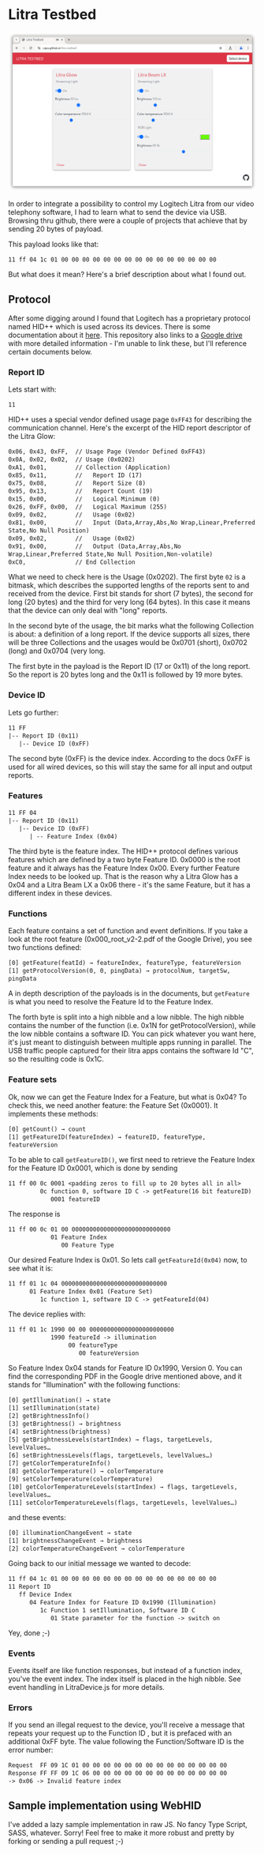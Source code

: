 # Litra Testbed

![Overview](screenshot.png)

In order to integrate a possibility to control my Logitech Litra from our video telephony software, I had to
learn what to send the device via USB. Browsing thru github, there were a couple of projects that achieve
that by sending 20 bytes of payload.

This payload looks like that:

```
11 ff 04 1c 01 00 00 00 00 00 00 00 00 00 00 00 00 00 00 00
```

But what does it mean? Here's a brief description about what I found out.

## Protocol

After some digging around I found that Logitech has a proprietary protocol named HID++ which is used across
its devices. There is some documentation about it [here](https://github.com/Logitech/cpg-docs). This repository
also links to a [Google drive](https://drive.google.com/drive/folders/0BxbRzx7vEV7eWmgwazJ3NUFfQ28?resourcekey=0-dQ-Lx1FORQl0KAdOHQaE1A)
with more detailed information - I'm unable to link these, but I'll reference certain documents below.

### Report ID

Lets start with:

```
11
```

HID++ uses a special vendor defined usage page `0xFF43` for describing the communication channel. Here's
the excerpt of the HID report descriptor of the Litra Glow:

```
0x06, 0x43, 0xFF,  // Usage Page (Vendor Defined 0xFF43)
0x0A, 0x02, 0x02,  // Usage (0x0202)
0xA1, 0x01,        // Collection (Application)
0x85, 0x11,        //   Report ID (17)
0x75, 0x08,        //   Report Size (8)
0x95, 0x13,        //   Report Count (19)
0x15, 0x00,        //   Logical Minimum (0)
0x26, 0xFF, 0x00,  //   Logical Maximum (255)
0x09, 0x02,        //   Usage (0x02)
0x81, 0x00,        //   Input (Data,Array,Abs,No Wrap,Linear,Preferred State,No Null Position)
0x09, 0x02,        //   Usage (0x02)
0x91, 0x00,        //   Output (Data,Array,Abs,No Wrap,Linear,Preferred State,No Null Position,Non-volatile)
0xC0,              // End Collection
```

What we need to check here is the Usage (0x0202). The first byte `02` is a bitmask, which describes the supported
lengths of the reports sent to and received from the device. First bit stands for short (7 bytes), the second for
long (20 bytes) and the third for very long (64 bytes). In this case it means that the device can only deal with
"long" reports.

In the second byte of the usage, the bit marks what the following Collection is about: a definition of a long
report. If the device supports all sizes, there will be three Collections and the usages would be 0x0701 (short),
0x0702 (long) and 0x0704 (very long.

The first byte in the payload is the Report ID (17 or 0x11) of the long report. So the report is 20 bytes long
and the 0x11 is followed by 19 more bytes.

### Device ID

Lets go further:

```
11 FF
|-- Report ID (0x11)
   |-- Device ID (0xFF)
```

The second byte (0xFF) is the device index. According to the docs 0xFF is used for all wired devices, so this
will stay the same for all input and output reports.

### Features

```
11 FF 04
|-- Report ID (0x11)
   |-- Device ID (0xFF)
      | -- Feature Index (0x04)
```

The third byte is the feature index. The HID++ protocol defines various features which are defined by a two
byte Feature ID. 0x0000 is the root feature and it always has the Feature Index 0x00. Every further Feature
Index needs to be looked up. That is the reason why a Litra Glow has a 0x04 and a Litra Beam LX a 0x06 there - 
it's the same Feature, but it has a different index in these devices.

### Functions

Each feature contains a set of function and event definitions. If you take a look at the root feature
(0x000_root_v2-2.pdf of the Google Drive), you see two functions defined:

```
[0] getFeature(featId) → featureIndex, featureType, featureVersion
[1] getProtocolVersion(0, 0, pingData) → protocolNum, targetSw, pingData
```

A in depth description of the payloads is in the documents, but `getFeature` is what you need to
resolve the Feature Id to the Feature Index.

The forth byte is split into a high nibble and a low nibble. The high nibble contains the number of
the function (i.e. 0x1N for getProtocolVersion), while the low nibble contains a software ID. You can
pick whatever you want here, it's just meant to distinguish between multiple apps running in parallel.
The USB traffic people captured for their litra apps contains the software Id "C", so the resulting
code is 0x1C.

### Feature sets

Ok, now we can get the Feature Index for a Feature, but what is 0x04? To check this, we need another
feature: the Feature Set (0x0001). It implements these methods:

```
[0] getCount() → count
[1] getFeatureID(featureIndex) → featureID, featureType, featureVersion
```

To be able to call `getFeatureID()`, we first need to retrieve the Feature Index for the Feature ID
0x0001, which is done by sending

```
11 ff 00 0c 0001 <padding zeros to fill up to 20 bytes all in all>
         0c function 0, software ID C -> getFeature(16 bit featureID)
            0001 featureID
```

The response is

```
11 ff 00 0c 01 00 0000000000000000000000000000
            01 Feature Index
               00 Feature Type
```

Our desired Feature Index is 0x01. So lets call `getFeatureId(0x04)` now, to see what it is:

```
11 ff 01 1c 04 000000000000000000000000000000
      01 Feature Index 0x01 (Feature Set)
         1c function 1, software ID C -> getFeatureId(04)
```

The device replies with:

```
11 ff 01 1c 1990 00 00 000000000000000000000000
            1990 featureId -> illumination
                 00 featureType
                    00 featureVersion
```

So Feature Index 0x04 stands for Feature ID 0x1990, Version 0. You can find the corresponding PDF
in the Google drive mentioned above, and it stands for "Illumination" with the following functions:

```
[0] getIllumination() → state
[1] setIllumination(state)
[2] getBrightnessInfo()
[3] getBrightness() → brightness
[4] setBrightness(brightness)
[5] getBrightnessLevels(startIndex) → flags, targetLevels, levelValues…
[6] setBrightnessLevels(flags, targetLevels, levelValues…)
[7] getColorTemperatureInfo()
[8] getColorTemperature() → colorTemperature
[9] setColorTemperature(colorTemperature)
[10] getColorTemperatureLevels(startIndex) → flags, targetLevels, levelValues…
[11] setColorTemperatureLevels(flags, targetLevels, levelValues…)
```

and these events:

```
[0] illuminationChangeEvent → state
[1] brightnessChangeEvent → brightness
[2] colorTemperatureChangeEvent → colorTemperature
```

Going back to our initial message we wanted to decode:

```
11 ff 04 1c 01 00 00 00 00 00 00 00 00 00 00 00 00 00 00 00
11 Report ID
   ff Device Index
      04 Feature Index for Feature ID 0x1990 (Illumination)
         1c Function 1 setIllumination, Software ID C
            01 State parameter for the function -> switch on 
```

Yey, done ;-)

### Events

Events itself are like function responses, but instead of a function index, you've the event index. The index
itself is placed in the high nibble. See event handling in LitraDevice.js for more details.

### Errors

If you send an illegal request to the device, you'll receive a message that repeats your request up to the
Function ID , but it is prefaced with an additional 0xFF byte. The value following the Function/Software ID
is the error number:

```
Request  FF 09 1C 01 00 00 00 00 00 00 00 00 00 00 00 00 00 00
Response FF FF 09 1C 06 00 00 00 00 00 00 00 00 00 00 00 00 00
-> 0x06 -> Invalid feature index
```

## Sample implementation using WebHID

I've added a lazy sample implementation in raw JS. No fancy Type Script, SASS, whatever. Sorry! Feel free to
make it more robust and pretty by forking or sending a pull request ;-)
